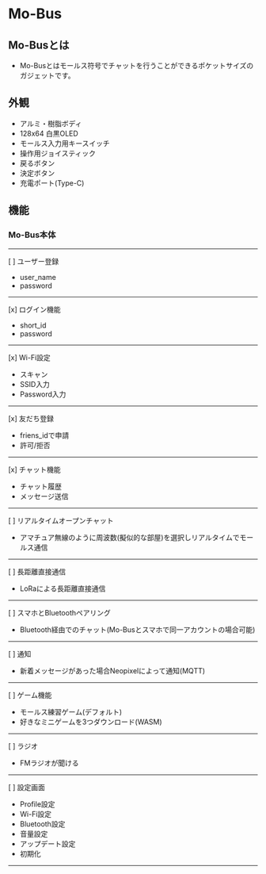 # Mo-Bus

## Mo-Busとは

- Mo-Busとはモールス符号でチャットを行うことができるポケットサイズのガジェットです。

## 外観

- アルミ・樹脂ボディ
- 128x64 白黒OLED
- モールス入力用キースイッチ
- 操作用ジョイスティック
- 戻るボタン
- 決定ボタン
- 充電ポート(Type-C)

## 機能

### Mo-Bus本体

***
[ ] ユーザー登録

- user_name
- password

***
[x] ログイン機能

- short_id
- password

***
[x] Wi-Fi設定

- スキャン
- SSID入力
- Password入力

***
[x] 友だち登録

- friens_idで申請
- 許可/拒否

***
[x] チャット機能

- チャット履歴
- メッセージ送信

***
[ ] リアルタイムオープンチャット

- アマチュア無線のように周波数(擬似的な部屋)を選択しリアルタイムでモールス通信

***
[ ] 長距離直接通信

- LoRaによる長距離直接通信

***
[ ] スマホとBluetoothペアリング

- Bluetooth経由でのチャット(Mo-Busとスマホで同一アカウントの場合可能)

***
[ ] 通知

- 新着メッセージがあった場合Neopixelによって通知(MQTT)

***
[ ] ゲーム機能

- モールス練習ゲーム(デフォルト)
- 好きなミニゲームを3つダウンロード(WASM)

***
[ ] ラジオ

- FMラジオが聞ける

***
[ ] 設定画面

- Profile設定
- Wi-Fi設定
- Bluetooth設定
- 音量設定
- アップデート設定
- 初期化

***
